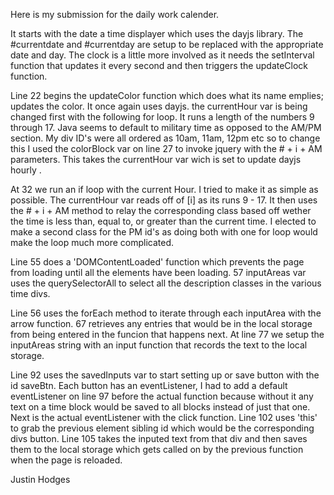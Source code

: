 Here is my submission for the daily work calender.

It starts with the date a time displayer which uses the dayjs library. The #currentdate
and #currentday are setup to be replaced with the appropriate date and day. The clock is a little more
involved as it needs the setInterval function that updates it every second and then triggers the updateClock function.

Line 22 begins the updateColor function which does what its name emplies; updates the color. It once again uses dayjs. the currentHour var is being changed first with the following for loop. It runs a length of the numbers 9 through 17. Java seems to default to military time as opposed to the AM/PM section. My div ID's were all ordered as
10am, 11am, 12pm etc so to change this I used the colorBlock var on line 27 to invoke jquery with the # + i + AM parameters. This takes the currentHour var wich is set to update dayjs hourly .

At 32 we run an if loop with the current Hour. I tried to make it as simple as possible.
The currentHour var reads off of [i] as its runs 9 - 17. It then uses the # + i + AM method to relay
the corresponding class based off wether the time is less than, equal to, or greater than the current time.
I elected to make a second class for the PM id's as doing both with one for loop would make the loop much more complicated.

Line 55 does a 'DOMContentLoaded' function which prevents the page from loading until all the elements have been loading.
57 inputAreas var uses the querySelectorAll to select all the description classes in the various time divs.

Line 56 uses the forEach method to iterate through each inputArea with the arrow function. 67 retrieves any entries that would be in the local storage from being entered in the funcion that happens next. At line 77 we setup the inputAreas string with an input function that records the text to the local storage.

Line 92 uses the savedInputs var to start setting up or save button with the id saveBtn. Each button has an eventListener, I had to add a default eventListener on line 97 before the actual function because without it any text on a time block would be saved to all blocks instead of just that one. Next is the actual eventListener with the click function. Line 102 uses 'this' to grab the previous element sibling id which would be the corresponding divs button. Line 105 takes the inputed text from that div and then saves them to the local storage which gets called on by the previous function when the page is reloaded.

Justin Hodges
